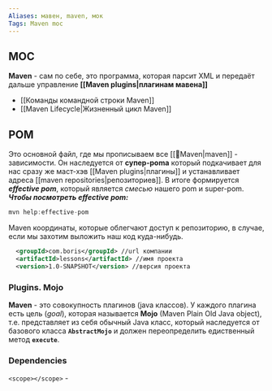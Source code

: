 ```yaml
---
Aliases: мавен, maven, мок
Tags: Maven moc
---
```

## MOC

**Maven** - сам по себе, это программа, которая парсит XML и передаёт дальше управление **[[Maven plugins|плагинам мавена]]**
- [[Команды командной строки Maven]]
- [[Maven Lifecycle|Жизненный цикл Maven]]

## POM
Это основной файл, где мы прописываем все [[📙Maven|maven]] - зависимости. Он наследуется от **супер-poma** который подкачивает для нас сразу же маст-хэв [[Maven plugins|плагины]] и устанавливает адреса [[maven repositories|репозиториев]]. В итоге формируется ***effective pom***, который является *смесью* нашего pom и super-pom. 
***Чтобы посмотреть effective pom:***
```java
mvn help:effective-pom
```

Maven координаты, которые облегчают доступ к репозиторию, в случае, если мы захотим выложить наш код куда-нибудь. 
```xml
  <groupId>com.boris</groupId> //url компании
  <artifactId>lessons</artifactId> //имя проекта
  <version>1.0-SNAPSHOT</version> //версия проекта
```


### Plugins. Mojo

**Maven**  - это совокупность плагинов (java классов). У каждого плагина есть цель (*goal*), которая называется **Mojo** (Maven Plain Old Java object), т.е. представляет из себя обычный Java класс, который наследуется от базового класса **`AbstractMojo`** и должен переопределить едиственный метод **`execute`**.

### Dependencies
`<scope></scope>` - 

